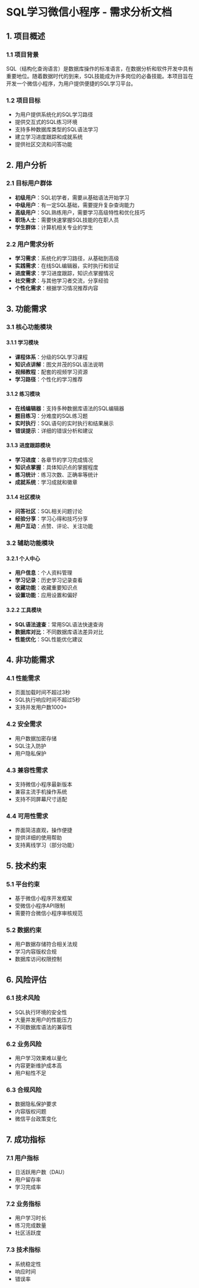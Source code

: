# SQL学习微信小程序 - 需求分析文档

## 1. 项目概述

### 1.1 项目背景
SQL（结构化查询语言）是数据库操作的标准语言，在数据分析和软件开发中具有重要地位。随着数据时代的到来，SQL技能成为许多岗位的必备技能。本项目旨在开发一个微信小程序，为用户提供便捷的SQL学习平台。

### 1.2 项目目标
- 为用户提供系统化的SQL学习路径
- 提供交互式的SQL练习环境
- 支持多种数据库类型的SQL语法学习
- 建立学习进度跟踪和成就系统
- 提供社区交流和问答功能

## 2. 用户分析

### 2.1 目标用户群体
- **初级用户**：SQL初学者，需要从基础语法开始学习
- **中级用户**：有一定SQL基础，需要提升复杂查询能力
- **高级用户**：SQL熟练用户，需要学习高级特性和优化技巧
- **职场人士**：需要快速掌握SQL技能的在职人员
- **学生群体**：计算机相关专业的学生

### 2.2 用户需求分析
- **学习需求**：系统化的学习路径，从基础到高级
- **实践需求**：在线SQL编辑器，实时执行和验证
- **进度需求**：学习进度跟踪，知识点掌握情况
- **社交需求**：与其他学习者交流，分享经验
- **个性化需求**：根据学习情况推荐内容

## 3. 功能需求

### 3.1 核心功能模块

#### 3.1.1 学习模块
- **课程体系**：分级的SQL学习课程
- **知识点讲解**：图文并茂的SQL语法说明
- **视频教程**：配套的视频学习资源
- **学习路径**：个性化的学习推荐

#### 3.1.2 练习模块
- **在线编辑器**：支持多种数据库语法的SQL编辑器
- **题目练习**：分难度的SQL练习题
- **实时执行**：SQL语句的实时执行和结果展示
- **错误提示**：详细的错误分析和建议

#### 3.1.3 进度跟踪模块
- **学习进度**：各章节的学习完成情况
- **知识点掌握**：具体知识点的掌握程度
- **练习统计**：练习次数、正确率等统计
- **成就系统**：学习成就和徽章

#### 3.1.4 社区模块
- **问答社区**：SQL相关问题讨论
- **经验分享**：学习心得和技巧分享
- **用户互动**：点赞、评论、关注功能

### 3.2 辅助功能模块

#### 3.2.1 个人中心
- **用户信息**：个人资料管理
- **学习记录**：历史学习记录查看
- **收藏功能**：收藏重要知识点
- **设置功能**：应用设置和偏好

#### 3.2.2 工具模块
- **SQL语法速查**：常用SQL语法快速查询
- **数据库对比**：不同数据库语法差异对比
- **性能优化**：SQL性能优化建议

## 4. 非功能需求

### 4.1 性能需求
- 页面加载时间不超过3秒
- SQL执行响应时间不超过5秒
- 支持并发用户数1000+

### 4.2 安全需求
- 用户数据加密存储
- SQL注入防护
- 用户隐私保护

### 4.3 兼容性需求
- 支持微信小程序最新版本
- 兼容主流手机操作系统
- 支持不同屏幕尺寸适配

### 4.4 可用性需求
- 界面简洁直观，操作便捷
- 提供详细的使用帮助
- 支持离线学习（部分功能）

## 5. 技术约束

### 5.1 平台约束
- 基于微信小程序开发框架
- 受微信小程序API限制
- 需要符合微信小程序审核规范

### 5.2 数据约束
- 用户数据存储符合相关法规
- 学习内容版权合规
- 数据库访问权限控制

## 6. 风险评估

### 6.1 技术风险
- SQL执行环境的安全性
- 大量并发用户的性能压力
- 不同数据库语法的兼容性

### 6.2 业务风险
- 用户学习效果难以量化
- 内容更新维护成本高
- 用户粘性不足

### 6.3 合规风险
- 数据隐私保护要求
- 内容版权问题
- 微信平台政策变化

## 7. 成功指标

### 7.1 用户指标
- 日活跃用户数（DAU）
- 用户留存率
- 学习完成率

### 7.2 业务指标
- 用户学习时长
- 练习完成数量
- 社区活跃度

### 7.3 技术指标
- 系统稳定性
- 响应时间
- 错误率 